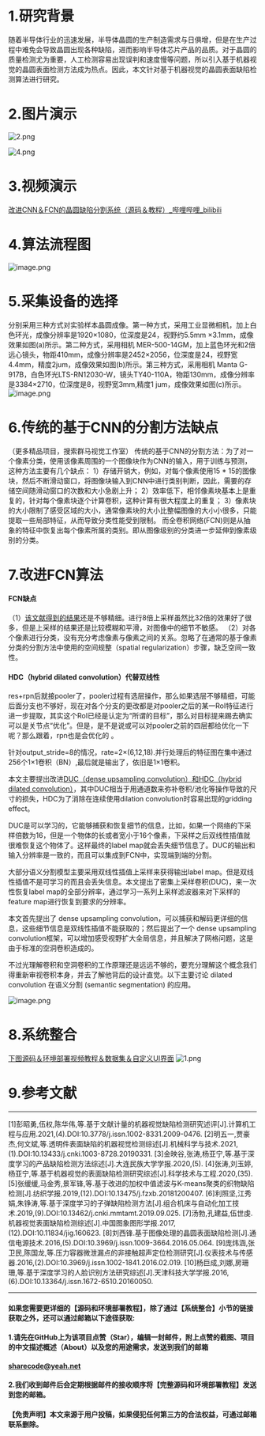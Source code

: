 ﻿# 1.研究背景
随着半导体行业的迅速发展，半导体晶圆的生产制造需求与日俱增，但是在生产过程中难免会导致晶圆出现各种缺陷，进而影响半导体芯片产品的品质。对于晶圆的质量检测尤为重要，人工检测容易出现误判和速度慢等问题，所以引入基于机器视觉的晶圆表面检测方法成为热点。因此，本文针对基于机器视觉的晶圆表面缺陷检测算法进行研究。

# 2.图片演示
![2.png](b1e21ff3fff6465ac41cb93305d75a92.png)

![4.png](6f30f78ae4dab6e4523a542c00d883a6.png)

# 3.视频演示
[改进CNN＆FCN的晶圆缺陷分割系统（源码＆教程）_哔哩哔哩_bilibili](https://www.bilibili.com/video/BV1ad4y1176i/?vd_source=bc9aec86d164b67a7004b996143742dc)


# 4.算法流程图
![image.png](a23293b248826bd0db1e96f49376d940.png)

# 5.采集设备的选择
分别采用三种方式对实验样本晶圆成像。第一种方式，采用工业显微相机，加上白色环光，成像分辨率是1920×1080，位深度是24，视野约5.5mm ×3.1mm，成像效果如图(a)所示。第二种方式，采用相机 MER-500-14GM，加上蓝色环光和2倍远心镜头，物距410mm，成像分辨率是2452×2056，位深度是24，视野宽4.4mm，精度2jum，成像效果如图(b)所示。第三种方式，采用相机 Manta G-917B，白色环光LTS-RN12030-W，镜头TY40-110A，物距130mm，成像分辨率是3384×2710，位深度是8，视野宽3mm,精度1 jum，成像效果如图(c)所示。
![image.png](651edeb5cf2c313080b55a3ef8c2ec15.png)

# 6.传统的基于CNN的分割方法缺点
（更多精品项目，搜索群马视觉工作室）
传统的基于CNN的分割方法：为了对一个像素分类，使用该像素周围的一个图像块作为CNN的输入，用于训练与预测，这种方法主要有几个缺点：
1）存储开销大，例如，对每个像素使用15 * 15的图像块，然后不断滑动窗口，将图像块输入到CNN中进行类别判断，因此，需要的存储空间随滑动窗口的次数和大小急剧上升；
2）效率低下，相邻像素块基本上是重复的，针对每个像素块逐个计算卷积，这种计算有很大程度上的重复；
3）像素块的大小限制了感受区域的大小，通常像素块的大小比整幅图像的大小小很多，只能提取一些局部特征，从而导致分类性能受到限制。
而全卷积网络(FCN)则是从抽象的特征中恢复出每个像素所属的类别。即从图像级别的分类进一步延伸到像素级别的分类。

# 7.改进FCN算法
#### FCN缺点
（1）[该文献得到的结果](https://mbd.pub/o/bread/Y5qUmZ9v)还是不够精细。进行8倍上采样虽然比32倍的效果好了很多，但是上采样的结果还是比较模糊和平滑，对图像中的细节不敏感。
（2）对各个像素进行分类，没有充分考虑像素与像素之间的关系。忽略了在通常的基于像素分类的分割方法中使用的空间规整（spatial regularization）步骤，缺乏空间一致性。

#### HDC（hybrid dilated convolution）代替双线性
res+rpn后就接pooler了，pooler过程有选层操作，那么如果选层不够精细，可能后面分支也不够好，现在对各个分支的更改都是对pooler之后的某一RoI特征进行进一步提取，其实这个RoI已经是认定为“所谓的目标”，那么对目标提来踢去确实可以是关节点“优化”。但是，是不是说或可以对pooler之前的四层都给优化一下呢？那么跟着，rpn也是会优化的 。

针对output_stride=8的情况，rate=2×(6,12,18).并行处理后的特征图在集中通过256个1×1卷积（BN）,最后就是输出了，依旧是1×1卷积。

本文主要提出改进[DUC（dense upsampling convolution）和HDC（hybrid dilated convolution）](https://afdian.net/item?plan_id=5e4efd7a58ed11edb3d952540025c377)，其中DUC相当于用通道数来弥补卷积/池化等操作导致的尺寸的损失，HDC为了消除在连续使用dilation convolution时容易出现的gridding effect。

DUC是可以学习的，它能够捕获和恢复细节的信息，比如，如果一个网络的下采样倍数为16，但是一个物体的长或者宽小于16个像素，下采样之后双线性插值就很难恢复这个物体了。这样最终的label map就会丢失细节信息了。DUC的输出和输入分辨率是一致的，而且可以集成到FCN中，实现端到端的分割。

大部分语义分割模型主要采用双线性插值上采样来获得输出label map。但是双线性插值不是可学习的而且会丢失信息。本文提出了密集上采样卷积(DUC)，来一次性恢复label map的全部分辨率，通过学习一系列上采样滤波器来对下采样的feature map进行恢复到要求的分辨率。

本文首先提出了 dense upsampling convolution，可以捕获和解码更详细的信息，这些细节信息是双线性插值不能获取的；然后提出了一个 dense upsampling convolution框架，可以增加感受视野扩大全局信息，并且解决了网格问题，这是由于标准的空洞卷积造成的。
 

不过光理解卷积和空洞卷积的工作原理还是远远不够的，要充分理解这个概念我们得重新审视卷积本身，并去了解他背后的设计直觉。以下主要讨论 dilated convolution 在语义分割 (semantic segmentation) 的应用。

![image.png](afc77d242645bc5d640b573e93e57a7b.png)

# 8.系统整合
[下图源码＆环境部署视频教程＆数据集＆自定义UI界面](https://s.xiaocichang.com/s/c97b94)
![1.png](cd7f226dbbda742f5a07d3181847bc7c.png)




# 9.参考文献
***
[1]彭昭勇,伍权,陈华伟,等.基于文献计量的机器视觉缺陷检测研究述评[J].计算机工程与应用.2021,(4).DOI:10.3778/j.issn.1002-8331.2009-0476.
[2]明五一,贾豪杰,何文斌,等.透明件表面缺陷的机器视觉检测综述[J].机械科学与技术.2021,(1).DOI:10.13433/j.cnki.1003-8728.20190331.
[3]金映谷,张涛,杨亚宁,等.基于深度学习的产品缺陷检测方法综述[J].大连民族大学学报.2020,(5).
[4]张涛,刘玉婷,杨亚宁,等.基于机器视觉的表面缺陷检测研究综述[J].科学技术与工程.2020,(35).
[5]张缓缓,马金秀,景军锋,等.基于改进的加权中值滤波与K-means聚类的织物缺陷检测[J].纺织学报.2019,(12).DOI:10.13475/j.fzxb.20181200407.
[6]利照坚,江秀娟,朱铮涛,等.基于深度学习的子弹缺陷检测方法[J].组合机床与自动化加工技术.2019,(9).DOI:10.13462/j.cnki.mmtamt.2019.09.025.
[7]汤勃,孔建益,伍世虔.机器视觉表面缺陷检测综述[J].中国图象图形学报.2017,(12).DOI:10.11834/jig.160623.
[8]刘西锋.基于图像处理的晶圆表面缺陷检测[J].通信电源技术.2016,(5).DOI:10.3969/j.issn.1009-3664.2016.05.064.
[9]庞炜涵,张卫民,陈国龙,等.压力容器微泄漏点的非接触超声定位检测研究[J].仪表技术与传感器.2016,(2).DOI:10.3969/j.issn.1002-1841.2016.02.019.
[10]杨巨成,刘娜,房珊珊,等.基于深度学习的人脸识别方法研究综述[J].天津科技大学学报.2016,(6).DOI:10.13364/j.issn.1672-6510.20160050.

---
#### 如果您需要更详细的【源码和环境部署教程】，除了通过【系统整合】小节的链接获取之外，还可以通过邮箱以下途径获取:
#### 1.请先在GitHub上为该项目点赞（Star），编辑一封邮件，附上点赞的截图、项目的中文描述概述（About）以及您的用途需求，发送到我们的邮箱
#### sharecode@yeah.net
#### 2.我们收到邮件后会定期根据邮件的接收顺序将【完整源码和环境部署教程】发送到您的邮箱。
#### 【免责声明】本文来源于用户投稿，如果侵犯任何第三方的合法权益，可通过邮箱联系删除。
